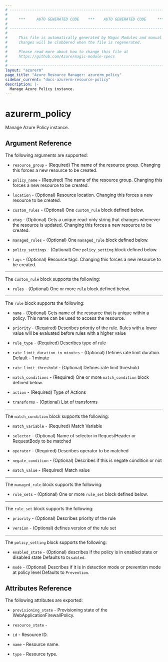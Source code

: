 ```yaml
---
# ----------------------------------------------------------------------------
#
#     ***     AUTO GENERATED CODE    ***    AUTO GENERATED CODE     ***
#
# ----------------------------------------------------------------------------
#
#     This file is automatically generated by Magic Modules and manual
#     changes will be clobbered when the file is regenerated.
#
#     Please read more about how to change this file at
#     https://github.com/Azure/magic-module-specs
#
# ----------------------------------------------------------------------------
layout: "azurerm"
page_title: "Azure Resource Manager: azurerm_policy"
sidebar_current: "docs-azurerm-resource-policy"
description: |-
  Manage Azure Policy instance.
---
```


# azurerm_policy

Manage Azure Policy instance.


## Argument Reference

The following arguments are supported:

* `resource_group` - (Required) The name of the resource group. Changing this forces a new resource to be created.

* `policy_name` - (Required) The name of the resource group. Changing this forces a new resource to be created.

* `location` - (Optional) Resource location. Changing this forces a new resource to be created.

* `custom_rules` - (Optional) One `custom_rule` block defined below.

* `etag` - (Optional) Gets a unique read-only string that changes whenever the resource is updated. Changing this forces a new resource to be created.

* `managed_rules` - (Optional) One `managed_rule` block defined below.

* `policy_settings` - (Optional) One `policy_setting` block defined below.

* `tags` - (Optional) Resource tags. Changing this forces a new resource to be created.

---

The `custom_rule` block supports the following:

* `rules` - (Optional) One or more `rule` block defined below.


---

The `rule` block supports the following:

* `name` - (Optional) Gets name of the resource that is unique within a policy. This name can be used to access the resource.

* `priority` - (Required) Describes priority of the rule. Rules with a lower value will be evaluated before rules with a higher value

* `rule_type` - (Required) Describes type of rule

* `rate_limit_duration_in_minutes` - (Optional) Defines rate limit duration. Default - 1 minute

* `rate_limit_threshold` - (Optional) Defines rate limit threshold

* `match_conditions` - (Required) One or more `match_condition` block defined below.

* `action` - (Required) Type of Actions

* `transforms` - (Optional) List of transforms


---

The `match_condition` block supports the following:

* `match_variable` - (Required) Match Variable

* `selector` - (Optional) Name of selector in RequestHeader or RequestBody to be matched

* `operator` - (Required) Describes operator to be matched

* `negate_condition` - (Optional) Describes if this is negate condition or not

* `match_value` - (Required) Match value

---

The `managed_rule` block supports the following:

* `rule_sets` - (Optional) One or more `rule_set` block defined below.


---

The `rule_set` block supports the following:

* `priority` - (Optional) Describes priority of the rule

* `version` - (Optional) defines version of the rule set

---

The `policy_setting` block supports the following:

* `enabled_state` - (Optional) describes if the policy is in enabled state or disabled state Defaults to `Disabled`.

* `mode` - (Optional) Describes if it is in detection mode  or prevention mode at policy level Defaults to `Prevention`.

## Attributes Reference

The following attributes are exported:

* `provisioning_state` - Provisioning state of the WebApplicationFirewallPolicy.

* `resource_state` - 

* `id` - Resource ID.

* `name` - Resource name.

* `type` - Resource type.
